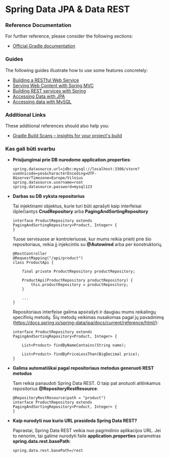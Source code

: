 # Spring Data JPA & Data REST

### Reference Documentation
For further reference, please consider the following sections:

* [Official Gradle documentation](https://docs.gradle.org)

### Guides
The following guides illustrate how to use some features concretely:

* [Building a RESTful Web Service](https://spring.io/guides/gs/rest-service/)
* [Serving Web Content with Spring MVC](https://spring.io/guides/gs/serving-web-content/)
* [Building REST services with Spring](https://spring.io/guides/tutorials/bookmarks/)
* [Accessing Data with JPA](https://spring.io/guides/gs/accessing-data-jpa/)
* [Accessing data with MySQL](https://spring.io/guides/gs/accessing-data-mysql/)

### Additional Links
These additional references should also help you:

* [Gradle Build Scans – insights for your project's build](https://scans.gradle.com#gradle)


### Kas gali būti svarbu

- __Prisijungimai prie DB nurodome application.properties__:
    
    ```
    spring.datasource.url=jdbc:mysql://localhost:3306/store?useUnicode=yes&characterEncoding=UTF-8&serverTimezone=Europe/Vilnius
    spring.datasource.username=root
    spring.datasource.password=mysql123
    ```
    
- __Darbas su DB vyksta repositorius__ 

    Tai injektinami objektus, kurie turi būti aprašyti kaip
    interfeisai išplečiantys __CrudRepository__ arba __PagingAndSortingRepository__
    ```
    interface ProductRepository extends PagingAndSortingRepository<Product, Integer> {    
    }
    ```
    
    Tuose servisuose ar kontroleriuose, kur mums reikia prieiti prie šio repositoriaus, 
    reikia jį injekcintis su __@Autowired__ arba per konstruktorių.
    ```
    @RestController
    @RequestMapping("/api/product")
    class ProductApi {
    
    	final private ProductRepository productRepository;
    
    	ProductApi(ProductRepository productRepository) {
    		this.productRepository = productRepository;
    	}
    	
    	...
    }
    ```
    
    Repositoriaus interfeise galima apsirašyti ir daugiau mums reikalingų specifinių metodų.
    Šių metodų veikimas nusakomas pagal jų pavadinimą 
    (https://docs.spring.io/spring-data/jpa/docs/current/reference/html/):
    ```
    interface ProductRepository extends PagingAndSortingRepository<Product, Integer> {
    
    	List<Product> findByNameContains(String name);
    
    	List<Product> findByPriceLessThan(BigDecimal price);
    }
    ```
    
- __Galima automatiškai pagal repositoriaus metodus generuoti REST metodus__
    
    Tam reikia panaudoti Spring Data REST. O taip pat anotuoti atitinkamus repositorius __@RepositoryRestResource__:
    ```
    @RepositoryRestResource(path = "product")
    interface ProductRepository extends PagingAndSortingRepository<Product, Integer> {
    }
    ```
    
- __Kaip nurodyti nuo kurio URL prasideda Spring Data REST?__
    
    Paprastai, Spring Data REST veikia nuo pagrindinio aplikacijos URL. 
    Jei to nenorim, tai galime nurodyti faile __application.properties__ 
    parametras __spring.data.rest.basePath__:
    ```
    spring.data.rest.basePath=/rest
    ```